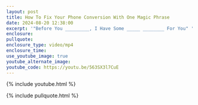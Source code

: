 ```yaml
---
layout: post
title: How To Fix Your Phone Conversion With One Magic Phrase
date: 2024-08-20 12:38:00
excerpt: '"Before You _________, I Have Some _____ ________ For You" '
enclosure:
pullquote:
enclosure_type: video/mp4
enclosure_time:
use_youtube_image: true
youtube_alternate_image:
youtube_code: https://youtu.be/563SX3l7CuE
---
```

{% include youtube.html %}

{% include pullquote.html %}
